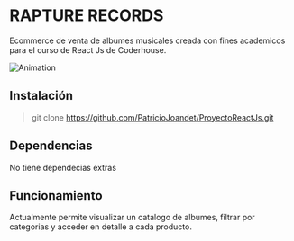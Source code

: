 # RAPTURE RECORDS

Ecommerce de venta de albumes musicales creada con fines academicos para el curso de React Js de Coderhouse.

![Animation](https://github.com/PatricioJoandet/ProyectoReactJs/blob/master/src/img/rapturegif.gif)


## Instalación

> git clone https://github.com/PatricioJoandet/ProyectoReactJs.git

## Dependencias

No tiene dependecias extras

## Funcionamiento

Actualmente permite visualizar un catalogo de albumes, filtrar por categorias y acceder en detalle a cada producto.